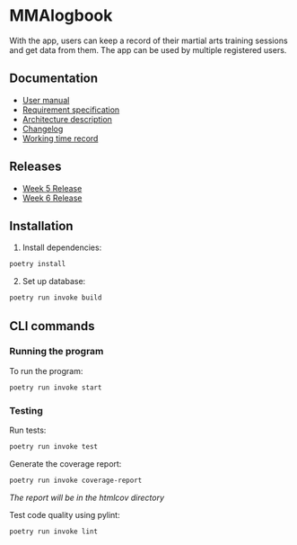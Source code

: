 # MMAlogbook

With the app, users can keep a record of their martial arts training sessions and get data from them. The app can be used by multiple registered users.

## Documentation
- [User manual](https://github.com/jooniku/ohjelmistotekniikka_23/blob/master/training_log_app/documentation/user_manual.md)
- [Requirement specification](https://github.com/jooniku/ohjelmistotekniikka_23/blob/master/training_log_app/documentation/requirement_specification.md)
- [Architecture description](https://github.com/jooniku/ohjelmistotekniikka_23/blob/master/training_log_app/documentation/architecture.md)
- [Changelog](https://github.com/jooniku/ohjelmistotekniikka_23/blob/master/training_log_app/documentation/changelog.md)
- [Working time record](https://github.com/jooniku/ohjelmistotekniikka_23/blob/master/training_log_app/documentation/working_time_record.md)

## Releases
- [Week 5 Release](https://github.com/jooniku/ohjelmistotekniikka_23/releases/tag/week5)
- [Week 6 Release](https://github.com/jooniku/ohjelmistotekniikka_23/releases/tag/week6)

## Installation

1. Install dependencies:
```bash
poetry install
```
2. Set up database:
```bash
poetry run invoke build
```

## CLI commands

### Running the program

To run the program:
```bash
poetry run invoke start
```

### Testing

Run tests:
```bash
poetry run invoke test
```
Generate the coverage report:
```bash
poetry run invoke coverage-report
```
_The report will be in the htmlcov directory_

Test code quality using pylint:
```bash
poetry run invoke lint
```

